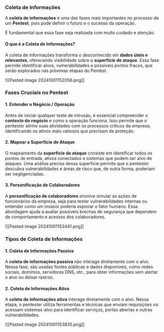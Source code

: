 ### Coleta de Informações

A **coleta de informações** é uma das fases mais importantes no processo de um **Pentest**, pois pode definir o futuro e o sucesso da operação.

É fundamental que essa fase seja realizada com muito cuidado e atenção.

#### O que é a Coleta de Informações?

A coleta de informações transforma o desconhecido em **dados úteis e relevantes**, oferecendo visibilidade sobre a **superfície de ataque**. Essa fase permite identificar alvos, vulnerabilidades e possíveis pontos fracos, que serão explorados nas próximas etapas do Pentest.


![[Pasted image 20241001152056.png]]

### Fases Cruciais no Pentest

#### 1. **Entender o Negócio / Operação**

Antes de iniciar qualquer teste de intrusão, é essencial compreender o **contexto do negócio** e como a operação funciona. Isso permite que o pentester alinhe suas atividades com os processos críticos da empresa, identificando os ativos mais valiosos que precisam de proteção.

#### 2. **Mapear a Superfície de Ataque**

O mapeamento da **superfície de ataque** consiste em identificar todos os pontos de entrada, ativos conectados e sistemas que podem ser alvo de ataques. Uma análise precisa dessa superfície permite que o pentester descubra vulnerabilidades e áreas de risco que, de outra forma, poderiam ser negligenciadas.

#### 3. **Personificação de Colaboradores**

A **personificação de colaboradores** envolve simular as ações de funcionários da empresa, seja para testar vulnerabilidades internas ou entender como um invasor poderia explorar o fator humano. Essa abordagem ajuda a avaliar possíveis brechas de segurança que dependem de comportamento e acessos dos colaboradores.

![[Pasted image 20241001153441.png]]

### Tipos de Coleta de Informações

#### 1. **Coleta de Informações Passiva**

A **coleta de informações passiva** não interage diretamente com o alvo. Nessa fase, são usadas fontes públicas e dados disponíveis, como redes sociais, domínios, servidores DNS, etc., para obter informações sem alertar o alvo ou deixar rastros.

#### 2. **Coleta de Informações Ativa**

A **coleta de informações ativa** interage diretamente com o alvo. Nessa etapa, o pentester utiliza ferramentas e técnicas que enviam requisições ou acessam sistemas-alvo para identificar serviços, portas abertas e outras vulnerabilidades.

![[Pasted image 20241001153835.png]]


